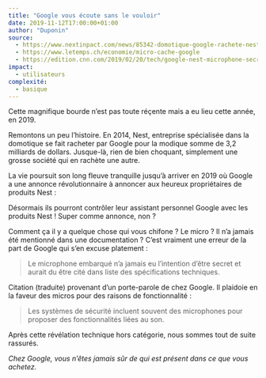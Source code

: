 ```yaml
---
title: "Google vous écoute sans le vouloir"
date: 2019-11-12T17:00:00+01:00
author: "Duponin"
source:
  - https://www.nextinpact.com/news/85342-domotique-google-rachete-nest-pour-32-milliards-dollars.htm
  - https://www.letemps.ch/economie/micro-cache-google
  - https://edition.cnn.com/2019/02/20/tech/google-nest-microphone-secret/index.html
impact:
  - utilisateurs
complexité:
  - basique
---
```


Cette magnifique bourde n’est pas toute réçente mais a eu lieu cette année, en 2019.

Remontons un peu l’histoire.
En 2014, Nest, entreprise spécialisée dans la domotique se fait racheter par Google pour la modique somme de 3,2 milliards de dollars.
Jusque-là, rien de bien choquant, simplement une grosse société qui en rachète une autre.

La vie poursuit son long fleuve tranquille jusqu’à arriver en 2019 où Google a une annonce révolutionnaire à annoncer aux heureux propriétaires de produits Nest :

Désormais ils pourront contrôler leur assistant personnel Google avec les produits Nest \!
Super comme annonce, non ?

Comment ça il y a quelque chose qui vous chifone ?
Le micro ?
Il n’a jamais été mentionné dans une documentation ?
C’est vraiment une erreur de la part de Google qui s’en excuse platement :

> Le microphone embarqué n’a jamais eu l’intention d’être secret et aurait du être cité dans liste des spécifications techniques.

Citation (traduite) provenant d’un porte-parole de chez Google.
Il plaidoie en la faveur des micros pour des raisons de fonctionnalité :

> Les systèmes de sécurité incluent souvent des microphones pour proposer des fonctionnalités liées au son.

Après cette révélation technique hors catégorie, nous sommes tout de suite rassurés.

*Chez Google, vous n’êtes jamais sûr de qui est présent dans ce que vous achetez.*

